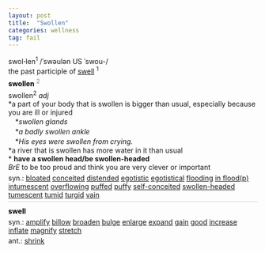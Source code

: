 ```yaml
---
layout: post
title:  "Swollen"
categories: wellness
tag: fail
---
```

<DIV style="MARGIN: 0px 0px 5px">swol<B>·</B>len<SUP>1</SUP> /ˈswəulən US ˈswou-/<BR>the past participle of <A href="{{ site.baseurl }}/swell"><U>swell</U></A> <SUP>1</SUP></DIV>
<DIV style="COLOR: #808080; MARGIN: 0px 0px 5px; LINE-HEIGHT: normal"><SPAN style="FONT-SIZE: 10.5pt; COLOR: #000000; LINE-HEIGHT: normal"><B>swollen</B></SPAN> <SUP style="FONT-SIZE: 83%; LINE-HEIGHT: normal">2</SUP> </DIV>
<DIV style="MARGIN: 0px 0px 5px">swollen<SUP>2</SUP> <I>adj</I> <BR>*a part of your body that is swollen is bigger than usual, especially because you are ill or injured<BR>　*<I>swollen glands</I><BR>　*<I>a badly swollen ankle</I><BR>　*<I>His eyes were swollen from crying.</I><BR>*a river that is swollen has more water in it than usual<BR>* <B>have a swollen head/be swollen-headed</B><BR><I>BrE</I> to be too proud and think you are very clever or important</DIV>
<DIV style="MARGIN: 0px 0px 5px">
<DIV style="MARGIN: 4px 0px">syn.: <A href="{{ site.baseurl }}/bloated"><U>bloated</U></A> <A href="{{ site.baseurl }}/conceited"><U>conceited</U></A> <A href="{{ site.baseurl }}/distended"><U>distended</U></A> <A href="{{ site.baseurl }}/egotistic"><U>egotistic</U></A> <A href="{{ site.baseurl }}/egotistical"><U>egotistical</U></A> <A href="{{ site.baseurl }}/flooding"><U>flooding</U></A> <A href="{{ site.baseurl }}/in%20flood%28p%29"><U>in flood(p)</U></A> <A href="{{ site.baseurl }}/intumescent"><U>intumescent</U></A> <A href="{{ site.baseurl }}/overflowing"><U>overflowing</U></A> <A href="{{ site.baseurl }}/puffed"><U>puffed</U></A> <A href="{{ site.baseurl }}/puffy"><U>puffy</U></A> <A href="{{ site.baseurl }}/self-conceited"><U>self-conceited</U></A> <A href="{{ site.baseurl }}/swollen-headed"><U>swollen-headed</U></A> <A href="{{ site.baseurl }}/tumescent"><U>tumescent</U></A> <A href="{{ site.baseurl }}/tumid"><U>tumid</U></A> <A href="{{ site.baseurl }}/turgid"><U>turgid</U></A> <A href="{{ site.baseurl }}/vain"><U>vain</U></A></DIV></DIV>
<DIV style="BORDER-TOP: #c7d4dc 1px solid; PADDING-BOTTOM: 0px; PADDING-TOP: 5px; PADDING-LEFT: 0px; PADDING-RIGHT: 0px"></DIV>
<DIV style="MARGIN: 5px 0px">
<DIV style="WIDTH: 100%">
<DIV style="COLOR: #808080; MARGIN: 0px 0px 5px; LINE-HEIGHT: normal"><SPAN style="FONT-SIZE: 10.5pt; COLOR: #000000; LINE-HEIGHT: normal"><B>swell</B></SPAN> </DIV>
<DIV style="MARGIN: 0px 0px 5px">
<DIV style="MARGIN: 4px 0px">syn.: <A href="{{ site.baseurl }}/amplify"><U>amplify</U></A> <A href="{{ site.baseurl }}/billow"><U>billow</U></A> <A href="{{ site.baseurl }}/broaden"><U>broaden</U></A> <A href="{{ site.baseurl }}/bulge"><U>bulge</U></A> <A href="{{ site.baseurl }}/enlarge"><U>enlarge</U></A> <A href="{{ site.baseurl }}/expand"><U>expand</U></A> <A href="{{ site.baseurl }}/gain"><U>gain</U></A> <A href="{{ site.baseurl }}/good"><U>good</U></A> <A href="{{ site.baseurl }}/increase"><U>increase</U></A> <A href="{{ site.baseurl }}/inflate"><U>inflate</U></A> <A href="{{ site.baseurl }}/magnify"><U>magnify</U></A> <A href="{{ site.baseurl }}/stretch"><U>stretch</U></A></DIV>
<DIV style="MARGIN: 4px 0px">ant.: <A href="{{ site.baseurl }}/shrink"><U>shrink</U></A></DIV></DIV>
